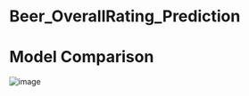 # Beer_OverallRating_Prediction
# Model Comparison
![image](https://github.com/user-attachments/assets/536ab3f8-9ff7-4fcf-b8d4-b04ef4a3c607)

